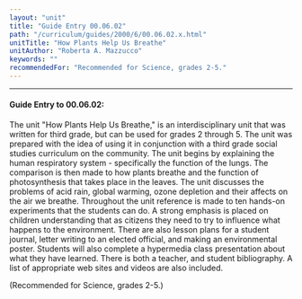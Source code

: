 ```yaml
---
layout: "unit"
title: "Guide Entry 00.06.02"
path: "/curriculum/guides/2000/6/00.06.02.x.html"
unitTitle: "How Plants Help Us Breathe"
unitAuthor: "Roberta A. Mazzucco"
keywords: ""
recommendedFor: "Recommended for Science, grades 2-5."
---
```

<body>
<hr/>
<h4>
Guide Entry to 00.06.02:
</h4>
The unit "How Plants Help Us Breathe," is an interdisciplinary unit that was written for third grade, but can be used for grades 2 through 5. The unit was prepared with the idea of using it in conjunction with a third grade social studies curriculum on the community. The unit begins by explaining the human respiratory system - specifically the function of the lungs. The comparison is then made to how plants breathe and the function of photosynthesis that takes place in the leaves. The unit discusses the problems of acid rain, global warming, ozone depletion and their affects on the air we breathe. Throughout the unit reference is made to ten hands-on experiments that the students can do. A strong emphasis is placed on children understanding that as citizens they need to try to influence what happens to the environment. There are also lesson plans for a student journal, letter writing to an elected official, and making an environmental poster. Students will also complete a hypermedia class presentation about what they have learned. There is both a teacher, and student bibliography. A list of appropriate web sites and videos are also included.
<p>
(Recommended for Science, grades 2-5.)
</p>
</body>